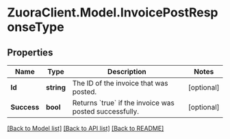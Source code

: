 # ZuoraClient.Model.InvoicePostResponseType

## Properties

Name | Type | Description | Notes
------------ | ------------- | ------------- | -------------
**Id** | **string** | The ID of the invoice that was posted.  | [optional] 
**Success** | **bool** | Returns &#x60;true&#x60; if the invoice was posted successfully.  | [optional] 

[[Back to Model list]](../README.md#documentation-for-models) [[Back to API list]](../README.md#documentation-for-api-endpoints) [[Back to README]](../README.md)

